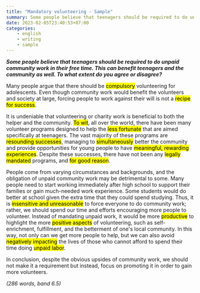 ```yaml
---
title: "Mandatory volunteering - Sample"
summary: Some people believe that teenagers should be required to do unpaid community work in their free time. This can benefit teenagers and the community as well. To what extent do you agree or disagree?
date: 2023-02-05T23:40:53+07:00
categories:
    - english
    - writing
    - sample
---
```


***Some people believe that teenagers should be required to do unpaid community work in their free time. This can benefit teenagers and the community as well. To what extent do you agree or disagree?***

Many people argue that there should be <mark>compulsory</mark> volunteering for adolescents. Even though community work would benefit the volunteers and society at large, forcing people to work against their will is not a <mark>recipe for success</mark>.

It is undeniable that volunteering or charity work is beneficial to both the helper and the community. <mark>To wit</mark>, all over the world, there have been many volunteer programs designed to help the <mark>less fortunate</mark> that are aimed specifically at teenagers. The vast majority of these programs are <mark>resounding successes</mark>, managing to <mark>simultaneously</mark> better the community and provide opportunities for young people to have <mark>meaningful, rewarding experiences</mark>. Despite these successes, there have not been any <mark>legally mandated</mark> programs, and <mark>for good reason</mark>.

People come from varying circumstances and backgrounds, and the obligation of unpaid community work may be detrimental to some. Many people need to start working immediately after high school to support their families or gain much-needed work experience. Some students would do better at school given the extra time that they could spend studying. Thus, it is <mark>insensitive and unreasonable</mark> to force everyone to do community work; rather, we should spend our time and efforts encouraging more people to volunteer. Instead of mandating unpaid work, it would be more <mark>productive</mark> to highlight the more <mark>positive aspects</mark> of volunteering, such as self-enrichment, fulfillment, and the betterment of one's local community. In this way, not only can we get more people to help, but we can also avoid <mark>negatively impacting</mark> the lives of those who cannot afford to spend their time doing <mark>unpaid labor</mark>.

In conclusion, despite the obvious upsides of community work, we should not make it a requirement but instead, focus on promoting it in order to gain more volunteers.

*(286 words, band 6.5)*